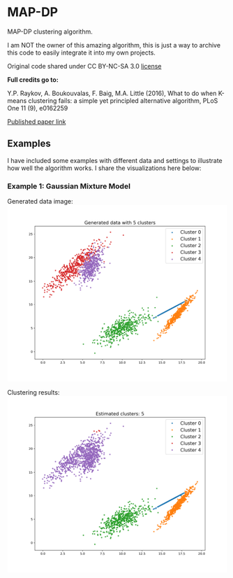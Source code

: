 # MAP-DP

MAP-DP clustering algorithm.

I am NOT the owner of this amazing algorithm, this is just a way to archive this code to easily integrate it into my own projects. 

Original code shared under CC BY-NC-SA 3.0
[license](https://creativecommons.org/licenses/by-sa/3.0/)

**Full credits go to:**

Y.P. Raykov, A. Boukouvalas, F. Baig, M.A. Little (2016), What to do when K-means clustering fails: a simple yet principled alternative algorithm, PLoS One 11 (9), e0162259

[Published paper link](http://www.maxlittle.net/publications/MAP-DP_Raykov_PLoS_One_2016_preprint.pdf)

## Examples

I have included some examples with different data and settings to illustrate how well the algorithm works. I share the visualizations here below:

### Example 1: Gaussian Mixture Model

Generated data image:
![Groundtruth](generated_data_5_643.png)

Clustering results:
![Estimate](estimated_clusters_5_643.png)



